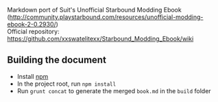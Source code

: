 Markdown port of Suit's Unofficial Starbound Modding Ebook (http://community.playstarbound.com/resources/unofficial-modding-ebook-2-0.2930/)    
Official repository: https://github.com/xxswatelitexx/Starbound_Modding_Ebook/wiki  

Building the document
------------
- Install [npm](https://www.npmjs.com/get-npm?utm_source=house&utm_medium=homepage&utm_campaign=free%20orgs&utm_term=Install%20npm)
- In the project root, run `npm install`
- Run `grunt concat` to generate the merged `book.md` in the `build` folder

